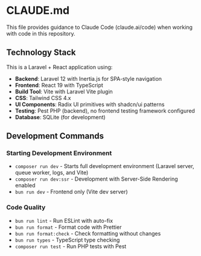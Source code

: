 # CLAUDE.md

This file provides guidance to Claude Code (claude.ai/code) when working with code in this repository.

## Technology Stack

This is a Laravel + React application using:
- **Backend**: Laravel 12 with Inertia.js for SPA-style navigation
- **Frontend**: React 19 with TypeScript
- **Build Tool**: Vite with Laravel Vite plugin
- **CSS**: Tailwind CSS 4.x
- **UI Components**: Radix UI primitives with shadcn/ui patterns
- **Testing**: Pest PHP (backend), no frontend testing framework configured
- **Database**: SQLite (for development)

## Development Commands

### Starting Development Environment
- `composer run dev` - Starts full development environment (Laravel server, queue worker, logs, and Vite)
- `composer run dev:ssr` - Development with Server-Side Rendering enabled
- `bun run dev` - Frontend only (Vite dev server)

### Code Quality
- `bun run lint` - Run ESLint with auto-fix
- `bun run format` - Format code with Prettier
- `bun run format:check` - Check formatting without changes
- `bun run types` - TypeScript type checking
- `composer run test` - Run PHP tests with Pest

### Building
- `bun run build` - Build for production
- `bun run build:ssr` - Build with SSR support

### Single Test Execution
- `php artisan test --filter=TestName` - Run a specific test class
- `php artisan test tests/Feature/path/to/TestFile.php` - Run a specific test file

## Architecture

### Backend Structure
- **Controllers**: Standard Laravel controllers in `app/Http/Controllers/`
  - Routes defined directly in `routes/web.php` using closures (no dedicated controllers currently)
  - Simple routing structure for home, CV, and blog pages
- **Models**: Eloquent models in `app/Models/`
  - `Post`, `Project`, `JobExperience`, `School`, `Language`, `User`, `Url`
  - All models include factories for seeding test data
- **Database**: SQLite for development, migrations in `database/migrations/`
- **Seeders**: Database seeders in `database/seeders/` for populating development data
- **Routes**: Main routes in `routes/web.php` (single file structure)

### Frontend Structure
- **Entry Point**: `resources/js/app.tsx` - Inertia.js React setup with theme initialization
- **Pages**: Located in `resources/js/pages/` (Inertia convention)
  - `home.tsx`, `curriculum.tsx`, `blog/index.tsx`, `blog/show.tsx`, `error.tsx`
- **Components**: 
  - UI components in `resources/js/components/ui/` (shadcn/ui style)
  - Feature components in `resources/js/components/` (`header.tsx`, `career-timeline.tsx`, `projects.tsx`)
- **Hooks**: Custom React hooks in `resources/js/hooks/`
  - `use-appearance.tsx` - Theme switching functionality
  - `use-mobile.tsx`, `use-mobile-navigation.ts` - Mobile responsive behavior
  - `use-initials.tsx` - User avatar initials
- **Types**: TypeScript definitions in `resources/js/types/`
- **Utils**: Helper functions in `resources/js/lib/utils.ts`

### Key Integrations
- **Inertia.js**: Connects Laravel backend to React frontend without API
- **Ziggy**: Laravel route helper for frontend (aliased in Vite config at `vendor/tightenco/ziggy`)
- **SSR Support**: Configured with `resources/js/ssr.tsx` (enabled by default in config)
- **shadcn/ui**: UI component system configured in `components.json` with Radix UI primitives
- **Tailwind CSS 4.x**: With Vite plugin integration and custom CSS variables for theming

### Database Schema
- Uses SQLite for development (file at `database/database.sqlite`)
- **Core Models**: User authentication and core entities
- **Content Models**: Posts, Projects, JobExperience, School, Language, Url
- **Relationships**: Models use Eloquent relationships (e.g., `with('urls')` for URL attachments)
- All models include factories and comprehensive seeders for development data

## Code Formatting
- **Prettier**: 4-space tabs, single quotes, 150 character line width
- **ESLint**: TypeScript + React rules with React 17+ JSX transform (no React import needed)
- **File Organization**: Prettier plugin organizes imports automatically
- **Import Aliases**: `@/*` maps to `resources/js/*` for cleaner imports

## Testing
- **Backend**: Pest PHP with feature and unit tests
- **Test Structure**: Tests in `tests/Feature/` and `tests/Unit/` directories
- **Coverage**: Authentication, CRUD operations, model tests, and HTTP controllers
- **No frontend testing framework** currently configured

## Development Notes
- **Theme System**: Dark/light mode switching via `use-appearance` hook with localStorage persistence
- **Mobile-First**: Responsive design patterns with mobile navigation hooks
- **Component Architecture**: Follows shadcn/ui patterns with Radix UI primitives
- **TypeScript Paths**: Configured for `@/*` imports and Ziggy route helpers
- **Build Tools**: Uses Bun for package management, Vite for bundling
- **Concurrency**: Development command runs Laravel server, queue worker, logs, and Vite simultaneously